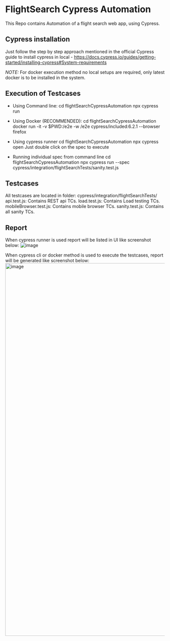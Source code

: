 # FlightSearch Cypress Automation
This Repo contains Automation of a flight search web app, using Cypress.

## Cypress installation
Just follow the step by step approach mentioned in the official Cypress guide to install cypress in local - 
https://docs.cypress.io/guides/getting-started/installing-cypress#System-requirements

*NOTE:* For docker execution method no local setups are required, only latest docker is to be installed in the system.

## Execution of Testcases
* Using Command line:
  cd flightSearchCypressAutomation
  npx cypress run
  
* Using Docker (RECOMMENDED):
  cd flightSearchCypressAutomation
  docker run -it -v $PWD:/e2e -w /e2e cypress/included:6.2.1 --browser firefox
  
* Using cypress runner
  cd flightSearchCypressAutomation
  npx cypress open
  Just double click on the spec to execute
  
* Running individual spec from command line
  cd flightSearchCypressAutomation
  npx cypress run --spec cypress/integration/flightSearchTests/sanity.test.js
  
## Testcases
All testcases are located in folder: cypress/integration/flightSearchTests/ 
api.test.js: Contains REST api TCs.
load.test.js: Contains Load testing TCs.
mobileBrowser.test.js: Contains mobile browser TCs.
sanity.test.js: Contains all sanity TCs.

## Report
  When cypress runner is used report will be listed in UI like screenshot below:
  ![image](https://user-images.githubusercontent.com/26439049/115125410-7be71100-9fe5-11eb-902c-a278b832dcb6.png)
   
  When cypress cli or docker method is used to execute the testcases, report will be generated like screenshot below:
  <img width="1176" alt="image" src="https://user-images.githubusercontent.com/26439049/115125577-b9986980-9fe6-11eb-9ee4-013525c0db88.png">
